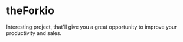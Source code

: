 # theForkio
Interesting project, that'll give you a great opportunity to improve your productivity and sales.

